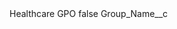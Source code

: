 <?xml version="1.0" encoding="UTF-8"?>
<CustomMetadata xmlns="http://soap.sforce.com/2006/04/metadata" xmlns:xsi="http://www.w3.org/2001/XMLSchema-instance">
    <label>Healthcare GPO</label>
    <protected>false</protected>
    <values>
        <field>Group_Name__c</field>
        <value xsi:nil="true"/>
    </values>
</CustomMetadata>
